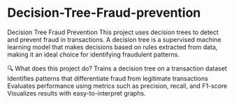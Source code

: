 # Decision-Tree-Fraud-prevention

Decision Tree Fraud Prevention
This project uses decision trees to detect and prevent fraud in transactions. 
A decision tree is a supervised machine learning model that makes decisions based on rules extracted from data, making it an ideal choice for identifying fraudulent patterns.

🔍 What does this project do?
Trains a decision tree on a transaction dataset
Identifies patterns that differentiate fraud from legitimate transactions
Evaluates performance using metrics such as precision, recall, and F1-score
Visualizes results with easy-to-interpret graphs. 
